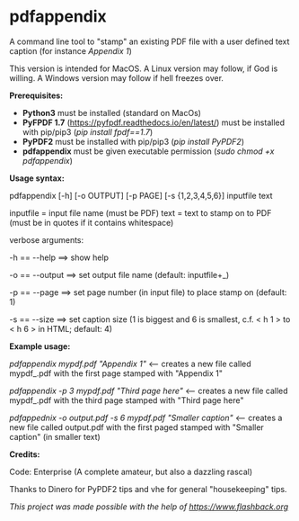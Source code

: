 # pdfappendix
A command line tool to "stamp" an existing PDF file with a user defined text caption (for instance *Appendix 1*)

This version is intended for MacOS. A Linux version may follow, if God is willing. A Windows version may follow if hell freezes over.

**Prerequisites:**
* **Python3**  must be installed (standard on MacOs)
* **PyFPDF 1.7** (https://pyfpdf.readthedocs.io/en/latest/) must be installed with pip/pip3 (*pip install fpdf==1.7*) 
* **PyPDF2** must be installed with pip/pip3 (*pip install PyPDF2*) 
* **pdfappendix** must be given executable permission (*sudo chmod +x pdfappendix*)

**Usage syntax:**

pdfappendix [-h] [-o OUTPUT] [-p PAGE] [-s {1,2,3,4,5,6}] inputfile text

inputfile = input file name (must be PDF)
text = text to stamp on to PDF (must be in quotes if it contains whitespace)

verbose arguments:

-h == --help ==> show help

-o == --output ==> set output file name (default: inputfile+_)

-p == --page ==> set page number (in input file) to place stamp on (default: 1)

-s == --size ==> set caption size (1 is biggest and 6 is smallest, c.f. < h 1 > to < h 6 > in HTML; default: 4)

**Example usage:**

*pdfappendix mypdf.pdf "Appendix 1"* <-- creates a new file called mypdf_.pdf with the first page stamped with "Appendix 1"

*pdfappendix -p 3 mypdf.pdf "Third page here"* <-- creates a new file called mypdf_.pdf with the third page stamped with "Third page here"

*pdfappednix -o output.pdf -s 6 mypdf.pdf "Smaller caption"* <-- creates a new file called output.pdf with the first paged stamped with "Smaller caption" (in smaller text)

**Credits:**

Code: Enterprise (A complete amateur, but also a dazzling rascal)

Thanks to Dinero for PyPDF2 tips and vhe for general "housekeeping" tips.

*This project was made possible with the help of https://www.flashback.org*
